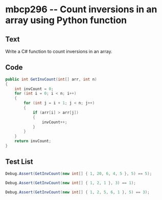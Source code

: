 # mbcp296 -- Count inversions in an array using Python function

## Text

Write a C# function to count inversions in an array.

## Code

```csharp
public int GetInvCount(int[] arr, int n) 
{
    int invCount = 0;
    for (int i = 0; i < n; i++) 
    {
        for (int j = i + 1; j < n; j++) 
        {
            if (arr[i] > arr[j]) 
            {
                invCount++;
            }
        }
    }
    return invCount;
}
```

## Test List

```csharp
Debug.Assert(GetInvCount(new int[] { 1, 20, 6, 4, 5 }, 5) == 5);
```

```csharp
Debug.Assert(GetInvCount(new int[] { 1, 2, 1 }, 3) == 1);
```

```csharp
Debug.Assert(GetInvCount(new int[] { 1, 2, 5, 6, 1 }, 5) == 3);
```

